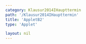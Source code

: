 ```yaml
---
category: Klausur2014IHaupttermin
path: '/Klausur2014IHaupttermin'
title: 'AppletB2'
type: 'Applet'

layout: nil
---
```

<link type="text/css" href="https://cdnjs.cloudflare.com/ajax/libs/jsxgraph/0.99.6/jsxgraph.css"><link rel="stylesheet" type="text/css" href="{{ site.jsxurl }}/jsxgraph.css" />
<div id="JXG1e7c46d7-9a-4760-98ec-967a085ad2c4" class="jxgbox" style="width:500px; height:500px">
<script type="text/javascript">
    
    
    
    (function() {
	var board = JXG.JSXGraph.initBoard('1e7c46d7-9a-4760-98ec-967a085ad2c4', {
                boundingbox: [-6, 11, 7, -2],
                showFullscreen: true, axis: false
                
            });
	var D = board.create('point', [1.41,1.41], {fixed:true, name:'D', label:{fontsize:16}, size:2});

	
	
var B = board.create('point', [-1.41,-1.41], {fixed:true, name:'B', label:{fontsize:16, offset:[0, -15]}, size:2});

var BD = board.create('line', [B, D], {straightFirst:false, straightLast:false});

var M = board.create('point', [0, 0], {fixed:true, name:'M', label:{fontsize:16, offset:[14,10]}, size:2});

var A = board.create('point', [-3.5, 0], {fixed:true, name:'A', label:{fontsize:16, offset:[-20,0]}, size:2});

var C = board.create('point', [6, 0], {fixed:true, name:'C', label:{fontsize:16}, size:2});

var S = board.create('point', [0, 10], {fixed:true, name:'S', label:{fontsize:16}, size:2});

var SCA = board.create('angle', [S,C,A], {radius:1, name:'60°', label:{fontsize:16}});



var SC = board.create('line', [S, C], {straightFirst:false, straightLast:false});

var SM = board.create('line', [S, M], {straightFirst:false, straightLast:false});

var SB = board.create('line', [S, B], {straightFirst:false, straightLast:false});

var SA = board.create('line', [S, A], {straightFirst:false, straightLast:false});

var SD = board.create('line', [S, D], {straightFirst:false, straightLast:false});

var AD = board.create('line', [A, D], {straightFirst:false, straightLast:false});

var CD = board.create('line', [C, D], {straightFirst:false, straightLast:false});

var CB = board.create('line', [C, B], {straightFirst:false, straightLast:false});

var AB = board.create('line', [A, B], {straightFirst:false, straightLast:false});

var AC = board.create('line', [A, C], {straightFirst:false, straightLast:false});

var Gcp= board.create('point', [C.X()+4,C.Y()], {visible:false});
var Gc = board.create('circle', [C,Gcp], {visible:false});

var Gstern = board.create('intersection', [SC,Gc], {visible:false});
var G = board.create('otherintersection', [SC,Gc,Gstern], {color:'green', label:{fontsize:16}, size:2});

var E = board.create('glider', [SA], {color:'orange', name:'E', label:{fontsize:16, offset:[-20, 0]}, size:2});

var EG = board.create('line', [E, G], {straightFirst:false, straightLast:false, color:'green'});

var M2 = board.create('intersection', [EG, SM], {name:'M', color:'green', label:{fontsize:16}, size:2});

var QRp = board.create('point', [function(){return M.X()+2.5},function(){return M2.Y()+2.5}], {visible:false});

var MQRp= board.create('line', [M2,QRp], {visible:false});

var F = board.create('intersection', [SB, MQRp], {color:'green', name:'F', label:{fontsize:16, offset:[-20,7]}, size:2});
var H = board.create('intersection', [SD, MQRp], {color:'green', name:'H', label:{fontsize:16}, size:2});

var EF = board.create('line', [E, F], {straightFirst:false, straightLast:false, color:'green'});
var EH = board.create('line', [E, H], {straightFirst:false, straightLast:false, color:'green'});
var FG = board.create('line', [F, G], {straightFirst:false, straightLast:false, color:'green'});
var HG = board.create('line', [H, G], {straightFirst:false, straightLast:false, color:'green'});
var FH = board.create('line', [F, H], {straightFirst:false, straightLast:false, color:'green'});


var phi = board.create('angle', [E,G,C], {name:'&phi;', radius:1, label:{fontsize:18}});

var t = board.create('normal', [EG, S], {visible:false});
var T = board.create('intersection', [t, EG], {visible:true, name:'T', color:'green', size:2, label:{fontsize:16, offset:[-20,6]}});
board.create('segment', [T,S], {color:'purple'});
board.create('segment', [T,E], {color:'gray', strokewidth:2});

var EG = board.create('line', [E, G], {straightFirst:false, straightLast:false, color:'green'});


board.create('text', [-4.5, 10, '2014 HT I B2'], {fontsize:18, fixed:true});
board.create('text', [4,4.5, function(){return '&phi; = ' + JXG.toFixed(phi.Value() *180/Math.PI, 2) + '°';}], {fontsize:18});
board.create('text', [1.9, 8.5, function(){return '|<span style="border-top:1px solid">EG</span>|(' + JXG.toFixed(phi.Value() *180/Math.PI, 2) + '°) = ' + JXG.toFixed((6)/(Math.sin(phi.Value() - 0.8485791)),2) + ' cm'; }], {fontsize:16});
board.create('text', [1.9, 7.8, function(){return '|<span style="border-top:1px solid">FH</span>|(' + JXG.toFixed(phi.Value() *180/Math.PI, 2) + '°) = ' + JXG.toFixed((6.16*Math.sin(phi.Value())/(Math.sin(phi.Value() - Math.PI/6))), 2) + ' cm'; }], {fontsize:16});

board.create('angle', [S,M,A], {orthotype:'sectordot', name:' '});



board.create('text', [2.8, 0.2, '6'], {color:'black', fontsize:16, fixed:true});


board.create('text', [-1.9, 0.4, '3,5'], {color:'black', fontsize:16, fixed:true});


board.create('text', [0.95, 0.8, '4'], {color:'black', fontsize:16, fixed:true});


board.create('text', [-0.58, -0.65, '4'], {color:'black', fontsize:16, fixed:true});
board.create('angle', [G,T,S], {orthotype:'sectordot', name:' '});


board.create('segment', [C, G], {color:'purple'});
board.create('text', [5,2,'4'], {fontsize:15, color:'purple'});


})(); 


</script>
  
  </div>

